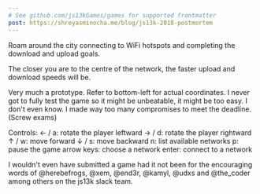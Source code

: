```yaml
---
# See github.com/js13kGames/games for supported frontmatter
post: https://shreyasminocha.me/blog/js13k-2018-postmortem
---
```

Roam around the city connecting to WiFi hotspots and completing the download and upload goals.

The closer you are to the centre of the network, the faster upload and download speeds will be.

Very much a prototype. Refer to bottom-left for actual coordinates. I never got to fully test the game so it might be unbeatable, it might be too easy. I don't even know. I made way too many compromises to meet the deadline. (Screw exams)

Controls:
← / a: rotate the player leftward
→ / d: rotate the player rightward
↑ / w: move forward
↓ / s: move backward
n: list available networks
p: pause the game
arrow keys: choose a network
enter: connect to a network

I wouldn't even have submitted a game had it not been for the encouraging words of @herebefrogs, @xem, @end3r, @kamyl, @udxs and @the_coder among others on the js13k slack team.